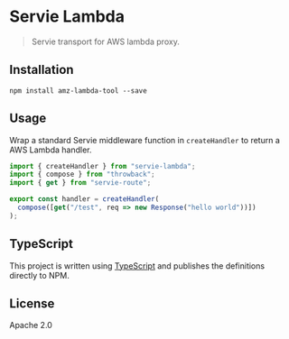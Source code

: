 # Servie Lambda

> Servie transport for AWS lambda proxy.

## Installation

```
npm install amz-lambda-tool --save
```

## Usage

Wrap a standard Servie middleware function in `createHandler` to return a AWS Lambda handler.

```ts
import { createHandler } from "servie-lambda";
import { compose } from "throwback";
import { get } from "servie-route";

export const handler = createHandler(
  compose([get("/test", req => new Response("hello world"))])
);
```

## TypeScript

This project is written using [TypeScript](https://github.com/Microsoft/TypeScript) and publishes the definitions directly to NPM.

## License

Apache 2.0
